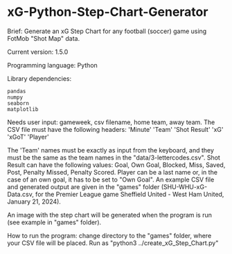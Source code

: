 # xG-Python-Step-Chart-Generator
Brief: Generate an xG Step Chart for any football (soccer) game using FotMob "Shot Map" data.

Current version: 1.5.0

Programming language: Python

Library dependencies:

    pandas
    numpy
    seaborn
    matplotlib

Needs user input: gameweek, csv filename, home team, away team.
The CSV file must have the following headers:
'Minute'	'Team'	'Shot Result'	'xG' 'xGoT'	'Player'

The 'Team' names must be exactly as input from the keyboard, and they must be the same as the team names in the "data/3-lettercodes.csv". 
Shot Result can have the following values: Goal, Own Goal, Blocked, Miss, Saved, Post, Penalty Missed, Penalty Scored.
Player can be a last name or, in the case of an own goal, it has to be set to "Own Goal".
An example CSV file and generated output are given in the "games" folder (SHU-WHU-xG-Data.csv, for the Premier League game Sheffield United - West Ham United, January 21, 2024). 

An image with the step chart will be generated when the program is run (see example in "games" folder).

How to run the program: change directory to the "games" folder, where your CSV file will be placed. Run as "python3 ../create_xG_Step_Chart.py" 
